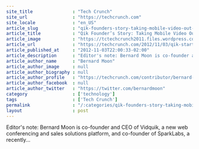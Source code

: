 ```yaml
---
site_title               : "Tech Crunch"
site_url                 : "https://techcrunch.com"
site_locale              : "en_US"
article_slug             : "qik-founders-story-taking-mobile-video-out-of-the-garage-and-putting-it-into-the-hands-of-skype"
article_title            : "Qik Founder’s Story: Taking Mobile Video Out Of The Garage And Putting It Into The Hands Of Skype"
article_image            : "https://tctechcrunch2011.files.wordpress.com/2011/08/qik_logo.jpg?w=425&h=268&crop=1"
article_url              : "https://techcrunch.com/2012/11/03/qik-started-in-a-garage-discovered-by-scoble-survived-the-financial-meltdown-and-became-the-world-leader-in-mobile-video-before-merging-with-skype/"
article_published_at     : "2012-11-03T22:00:33-02:00"
article_description      : "Editor's note: Bernard Moon is co-founder and CEO of Vidquik, a new web conferencing and sales solutions platform, and co-founder of SparkLabs, a recently..."
article_author_name      : "Bernard Moon"
article_author_image     : null
article_author_biography : null
article_author_profile   : "https://techcrunch.com/contributor/bernard-moon/"
article_author_facebook  : null
article_author_twitter   : "https://twitter.com/bernardmoon"
category                 : ['technology']
tags                     : ['Tech Crunch']
permalink                : "/:categories/qik-founders-story-taking-mobile-video-out-of-the-garage-and-putting-it-into-the-hands-of-skype/"
layout                   : post
---
```


Editor's note: Bernard Moon is co-founder and CEO of Vidquik, a new web conferencing and sales solutions platform, and co-founder of SparkLabs, a recently...

